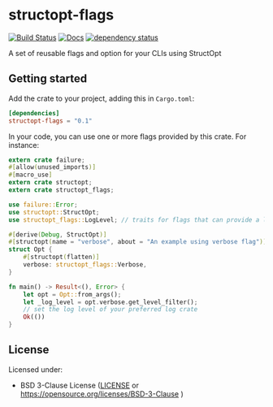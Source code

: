 # structopt-flags

[![Build Status](https://travis-ci.org/pizzamig/structopt-flags.svg)](https://travis-ci.org/pizzamig/structopt-flags)
[![Docs](https://docs.rs/structopt-flags/badge.svg)](https://docs.rs/structopt-flags)
[![dependency status](https://deps.rs/repo/github/pizzamig/structopt-flags/status.svg)](https://deps.rs/repo/github/pizzamig/structopt-flags)

A set of reusable flags and option for your CLIs using StructOpt

## Getting started

Add the crate to your project, adding this in `Cargo.toml`:

```toml
[dependencies]
structopt-flags = "0.1"
```

In your code, you can use one or more flags provided by this crate.
For instance:
```rust
extern crate failure;
#[allow(unused_imports)]
#[macro_use]
extern crate structopt;
extern crate structopt_flags;

use failure::Error;
use structopt::StructOpt;
use structopt_flags::LogLevel; // traits for flags that can provide a log level

#[derive(Debug, StructOpt)]
#[structopt(name = "verbose", about = "An example using verbose flag")]
struct Opt {
    #[structopt(flatten)]
    verbose: structopt_flags::Verbose,
}

fn main() -> Result<(), Error> {
    let opt = Opt::from_args();
	let _log_level = opt.verbose.get_level_filter();
	// set the log level of your preferred log crate
    Ok(())
}
```


## License

Licensed under:

 * BSD 3-Clause License ([LICENSE](LICENSE) or https://opensource.org/licenses/BSD-3-Clause )
